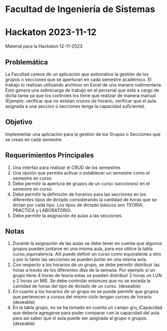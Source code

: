 # Facultad de Ingeniería de Sistemas
# Hackaton 2023-11-12
Material para la Hackaton 12-11-2023

## Problemática
La Facultad carece de un aplicación que automatice la gestión de los grupos o secciones que se aperturan en cada semestre académico. El trabajo lo realizan utilizando archivos en Excel de una manera rudimentaria. Esto genera una sobrecarga de trabajo en el personal que esta a cargo de dicha tarea ya que los controles los tiene que realizar de manera manual (Ejemplo: verificar que no existan cruces de horario, verificar que el aula asignada a una seccion o secciones tenga la capacidad suficiente).
## Objetivo
Implementar una aplicación para la gestión de los Grupos o Secciones que se crean en cada semestre.

## Requerimientos Principales
1. Una interfaz para realizar el CRUD de los semestres
2. Una opción que permita activar o establecer un semestre como el semestre en curso
3. Debe permitir la apertura de grupos de un curso (*secciones*) en el semestre en curso.
4. Debe permitir la definición de horarios para las secciones en los diferentes tipos de dictado considerando la cantidad de horas que se dictan por cada tipo. Los tipos de dictado básicos son TEORIA, PRACTICA y LABORATORIO.
5. Debe permitir la asignación de aulas a las secciones.

## Notas
1. Durante la asignación de las aulas se debe tener en cuenta que algunos grupos pueden juntarse en una misma aula, para eso utilice la tabla curso_equivalencia. Alli puede definir un curso como equivalente a otro y por lo tanto las secciones se pueden juntar en una misma aula.
2. Con respecto a los horarios de un grupo, se debe permitir distribuir las horas a través de los diferentes días de la semana. Por ejemplo si un grupo tiene 4 horas de teoria estas se pueden distribuir 2 horas un LUN y 2 horas un MIE. Se debe controlar entonces que no se exceda la cantidad de horas del tipo de dictado de un curso. (deseable)
3. En cuanto a los horarios de un grupo no se puede permitir que grupos que pertenecen a cursos del mismo ciclo tengan curces de horario (deseable)
4. En la tabla grupo, no se ha tomado en cuenta un campo gru_iCapacidad que debería agregarse para poder comparar con la capacidad del aula para asi saber que el aula puede ser asignada al grupo o grupos. (deseable)

